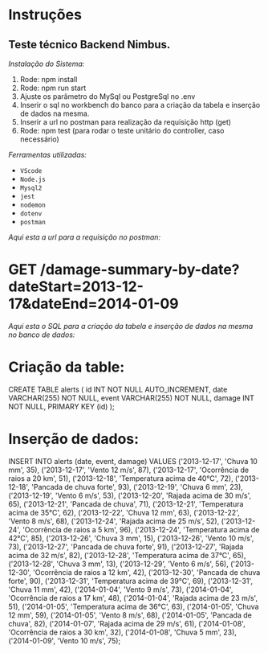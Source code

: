 # **Instruções**

## Teste técnico Backend Nimbus.

_Instalação do Sistema:_

1. Rode: npm install 
2. Rode: npm run start
3. Ajuste os parâmetro do MySql ou PostgreSql no .env
4. Inserir o sql no workbench do banco para a criação da tabela e inserção de dados na mesma.
5. Inserir a url no postman para realização da requisição http (get)
6. Rode: npm test (para rodar o teste unitário do controller, caso necessário)

_Ferramentas utilizadas:_
- `VScode` 
- `Node.js` 
- `Mysql2` 
- `jest`
- `nodemon`
- `dotenv`
- `postman`

_Aqui esta a url para a requisição no postman:_ 
# GET /damage-summary-by-date?dateStart=2013-12-17&dateEnd=2014-01-09

_Aqui esta o SQL para a criação da tabela e inserção de dados na mesma no banco de dados:_

# Criação da table:

CREATE TABLE alerts (
  id INT NOT NULL AUTO_INCREMENT,
  date VARCHAR(255) NOT NULL,
  event VARCHAR(255) NOT NULL,
  damage INT NOT NULL,
  PRIMARY KEY (id)
);

# Inserção de dados:

INSERT INTO alerts (date, event, damage) VALUES
    ('2013-12-17', 'Chuva 10 mm', 35),
    ('2013-12-17', 'Vento 12 m/s', 87),
    ('2013-12-17', 'Ocorrência de raios a 20 km', 51),
    ('2013-12-18', 'Temperatura acima de 40°C', 72),
    ('2013-12-18', 'Pancada de chuva forte', 93),
    ('2013-12-19', 'Chuva 6 mm', 23),
    ('2013-12-19', 'Vento 6 m/s', 53),
    ('2013-12-20', 'Rajada acima de 30 m/s', 65),
    ('2013-12-21', 'Pancada de chuva', 71),
    ('2013-12-21', 'Temperatura acima de 35°C', 62),
    ('2013-12-22', 'Chuva 12 mm', 63),
    ('2013-12-22', 'Vento 8 m/s', 68),
    ('2013-12-24', 'Rajada acima de 25 m/s', 52),
    ('2013-12-24', 'Ocorrência de raios a 5 km', 96),
    ('2013-12-24', 'Temperatura acima de 42°C', 85),
    ('2013-12-26', 'Chuva 3 mm', 15),
    ('2013-12-26', 'Vento 10 m/s', 73),
    ('2013-12-27', 'Pancada de chuva forte', 91),
    ('2013-12-27', 'Rajada acima de 32 m/s', 82),
    ('2013-12-28', 'Temperatura acima de 37°C', 65),
    ('2013-12-28', 'Chuva 3 mm', 13),
    ('2013-12-29', 'Vento 6 m/s', 56),
    ('2013-12-30', 'Ocorrência de raios a 12 km', 42),
    ('2013-12-30', 'Pancada de chuva forte', 90),
    ('2013-12-31', 'Temperatura acima de 39°C', 69),
    ('2013-12-31', 'Chuva 11 mm', 42),
    ('2014-01-04', 'Vento 9 m/s', 73),
    ('2014-01-04', 'Ocorrência de raios a 17 km', 48),
    ('2014-01-04', 'Rajada acima de 23 m/s', 51),
    ('2014-01-05', 'Temperatura acima de 36°C', 63),
    ('2014-01-05', 'Chuva 12 mm', 59),
    ('2014-01-05', 'Vento 8 m/s', 68),
    ('2014-01-05', 'Pancada de chuva', 82),
    ('2014-01-07', 'Rajada acima de 29 m/s', 61),
    ('2014-01-08', 'Ocorrência de raios a 30 km', 32),
    ('2014-01-08', 'Chuva 5 mm', 23),
    ('2014-01-09', 'Vento 10 m/s', 75);
